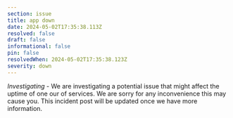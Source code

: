 ```yaml
---
section: issue
title: app down
date: 2024-05-02T17:35:38.113Z
resolved: false
draft: false
informational: false
pin: false
resolvedWhen: 2024-05-02T17:35:38.123Z
severity: down
---
```

*Investigating* - We are investigating a potential issue that might affect the uptime of one our of services. We are sorry for any inconvenience this may cause you. This incident post will be updated once we have more information.